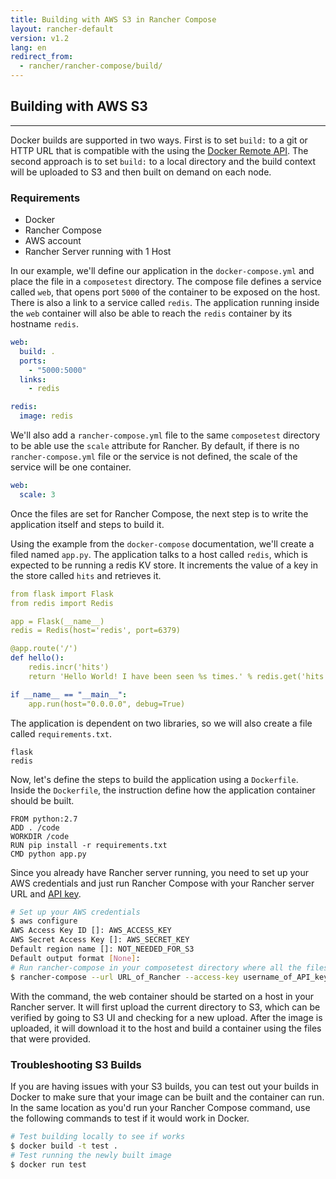 ```yaml
---
title: Building with AWS S3 in Rancher Compose
layout: rancher-default
version: v1.2
lang: en
redirect_from:
  - rancher/rancher-compose/build/
---
```


## Building with AWS S3
---

Docker builds are supported in two ways.  First is to set `build:` to a git or HTTP URL that is compatible with the using the [Docker Remote API](https://docs.docker.com/reference/api/docker_remote_api_v1.18/#build-image-from-a-dockerfile). The second approach is to set `build:` to a local directory and the build context will be uploaded to S3 and then built on demand on each node.

### Requirements

* Docker
* Rancher Compose
* AWS account
* Rancher Server running with 1 Host

In our example, we'll define our application in the `docker-compose.yml` and place the file in a `composetest` directory. The compose file defines a service called `web`, that opens port `5000` of the container to be exposed on the host. There is also a link to a service called `redis`. The application running inside the `web` container will also be able to reach the `redis` container by its hostname `redis`.

```yaml
web:
  build: .
  ports:
    - "5000:5000"
  links:
    - redis

redis:
  image: redis
```

We'll also add a `rancher-compose.yml` file to the same `composetest` directory to be able use the `scale` attribute for Rancher. By default, if there is no `rancher-compose.yml` file or the service is not defined, the scale of the service will be one container.

```yaml
web:
  scale: 3
```

Once the files are set for Rancher Compose, the next step is to write the application itself and steps to build it.

Using the example from the `docker-compose` documentation, we'll create a filed named `app.py`. The application talks to a host called `redis`, which is expected to be running a redis KV store. It increments the value of a key in the store called `hits` and retrieves it.

```yaml
from flask import Flask
from redis import Redis

app = Flask(__name__)
redis = Redis(host='redis', port=6379)

@app.route('/')
def hello():
    redis.incr('hits')
    return 'Hello World! I have been seen %s times.' % redis.get('hits')

if __name__ == "__main__":
    app.run(host="0.0.0.0", debug=True)
```

The application is dependent on two libraries, so we will also create a file called `requirements.txt`.

```
flask
redis
```

Now, let's define the steps to build the application using a `Dockerfile`. Inside the `Dockerfile`, the instruction define how the application container should be built.

```
FROM python:2.7
ADD . /code
WORKDIR /code
RUN pip install -r requirements.txt
CMD python app.py
```

Since you already have Rancher server running, you need to set up your AWS credentials and just run Rancher Compose with your Rancher server URL and [API key]({{site.baseurl}}/rancher/{{page.version}}/{{page.lang}}/api/api-keys/).

```bash
# Set up your AWS credentials
$ aws configure
AWS Access Key ID []: AWS_ACCESS_KEY
AWS Secret Access Key []: AWS_SECRET_KEY
Default region name []: NOT_NEEDED_FOR_S3
Default output format [None]:
# Run rancher-compose in your composetest directory where all the files are created
$ rancher-compose --url URL_of_Rancher --access-key username_of_API_key --secret-key password_of_API_key up
```

With the command, the web container should be started on a host in your Rancher server. It will first upload the current directory to S3, which can be verified by going to S3 UI and checking for a new upload. After the image is uploaded, it will download it to the host and build a container using the files that were provided.

### Troubleshooting S3 Builds

If you are having issues with your S3 builds, you can test out your builds in Docker to make sure that your image can be built and the container can run. In the same location as you'd run your Rancher Compose command, use the following commands to test if it would work in Docker.

```bash
# Test building locally to see if works
$ docker build -t test .
# Test running the newly built image
$ docker run test
```

